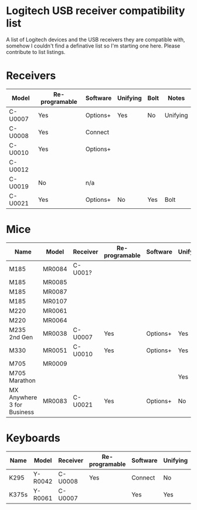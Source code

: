# Logitech USB receiver compatibility list
A list of Logitech devices and the USB receivers they are compatible with, somehow I couldn't find a definative list so I'm starting one here. Please contribute to list listings.

# Receivers
| Model | Re-programable | Software | Unifying | Bolt | Notes |
| --- | --- | --- | --- | --- | --- |
| C-U0007 | Yes | Options+ | Yes | No | Unifying |
| C-U0008 | Yes | Connect | |
| C-U0010 | Yes | Options+ | |
| C-U0012 | | | |
| C-U0019 | No | n/a | |
| C-U0021 | Yes | Options+ | No | Yes | Bolt |

# Mice
| Name | Model | Receiver | Re-programable | Software | Unifying | Bolt | Bluetooth |
| --- | --- | --- | --- | --- | --- | --- | --- |
| M185 | MR0084 | C-U001? | | | | No | No |
| M185 | MR0085 | | | | | No | No |
| M185 | MR0087 | | | | | No | No |
| M185 | MR0107 | | | | | No | No |
| M220 | MR0061 | | | | | No | No |
| M220 | MR0064 | | | | | No | No |
| M235 2nd Gen | MR0038 | C-U0007 | Yes | Options+ | Yes | No | No |
| M330 | MR0051 | C-U0010 | Yes | Options+ | Yes | No | No |
| M705 | MR0009 | | | | | | |
| M705 Marathon | | | | | Yes | | |
| MX Anywhere 3 for Business | MR0083 | C-U0021 | Yes | Options+ | No | Yes | Yes |

# Keyboards
| Name | Model | Receiver | Re-programable | Software | Unifying | Bluetooth |
| --- | --- | --- | --- | --- | --- | --- |
| K295 | Y-R0042 | C-U0008 | Yes | Connect | No | No |
| K375s | Y-R0061 | C-U0007 | | Yes | Yes | Yes |
